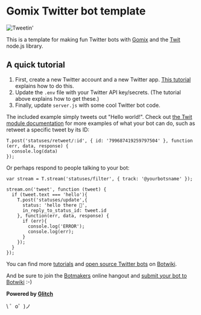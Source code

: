Gomix Twitter bot template 
===================================

![Tweetin'](https://cdn.gomix.com/4032b241-bff8-473e-aa6b-eb0c92a4bd06%2Ftweeting.gif)


This is a template for making fun Twitter bots with [Gomix](https://gomix.com/) and the [Twit](https://github.com/ttezel/twit) node.js library. 

  
## A quick tutorial

1. First, create a new Twitter account and a new Twitter app. [This tutorial](https://botwiki.org/tutorials/how-to-create-a-twitter-app/) explains how to do this.
2. Update the `.env` file with your Twitter API key/secrets. (The tutorial above explains how to get these.)
3. Finally, update `server.js` with some cool Twitter bot code.

The included example simply tweets out "Hello world!". Check out [the Twit module documentation](https://github.com/ttezel/twit) for more examples of what your bot can do, such as retweet a specific tweet by its ID:


```
T.post('statuses/retweet/:id', { id: '799687419259797504' }, function (err, data, response) {
  console.log(data)
});
```

Or perhaps respond to people talking to your bot:

```
var stream = T.stream('statuses/filter', { track: '@yourbotsname' });

stream.on('tweet', function (tweet) {
  if (tweet.text === 'hello'){
    T.post('statuses/update',{
      status: 'hello there 👋',
      in_reply_to_status_id: tweet.id
    }, function(err, data, response) {
      if (err){
        console.log('ERROR');
        console.log(err);          
      }
    });
  }
});

```

You can find more [tutorials](https://botwiki.org/tutorials/twitterbots/#tutorials-nodejs) and [open source Twitter bots](https://botwiki.org/tag/twitter+bot+opensource+nodejs/) on [Botwiki](https://botwiki.org).

And be sure to join the [Botmakers](https://botmakers.org/) online hangout and [submit your bot to Botwiki](https://botwiki.org/submit-your-bot) :-)


**Powered by [Glitch](https://glitch.com)**

\ ゜o゜)ノ
